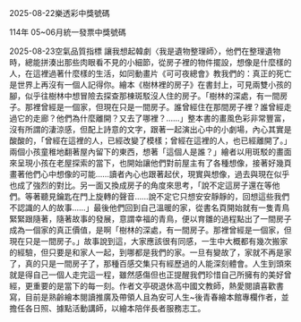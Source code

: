 
2025-08-22樂透彩中獎號碼

                                
114年 05~06月統一發票中獎號碼
                             
2025-08-23空氣品質指標
                              讓我想起韓劇〈我是遺物整理師〉，他們在整理遺物時，總能拼湊出那些肉眼看不見的小細節，從房子裡的物件擺設，想像是什麼樣的人，在這裡過著什麼樣的生活，如同動畫片《可可夜總會》教我們的：真正的死亡是世界上再沒有一個人記得你。繪本《樹林裡的房子》在書封上，可見兩雙小孩的腳，似乎往樹林中想冒險去探查那棟斑駁沒人住的房子。「樹林的深處，有一間房子。那裡曾經是一個家，但現在只是一間房子。誰曾經住在那間房子裡？誰曾經走過它的走廊？他們為什麼離開？又去了哪裡？……」整本書的畫風色彩非常豐富，沒有所謂的淒涼感，但配上詩意的文字，跟著一起演出心中的小劇場，內心其實是酸酸的，「曾經在這裡的人，已經改變了模樣；曾經在這裡的人，也已經離開了。」兩個小孩童稚地翻著屋內留下的東西，想著「這個人是誰？」繪者以用斑駁的畫面來呈現小孩在老屋探索的當下，也開始讓他們對前屋主有了各種想像，接著好幾頁畫著他們心中想像的可能……讀者內心也跟著起伏，現實與想像，過去與現在似乎也成了強烈的對比。另一面又換成房子的角度來思考，「說不定這房子還在等他們。等著聽見鑰匙在門上旋轉的聲音……說不定它只想安安靜靜的，回想這些我們不認識的人的故事……」最後他們回到自己溫暖的家，從書名頁開始就有一隻青鳥緊緊跟隨著，隨著故事的發展，意謂幸福的青鳥，便以育雛的過程點出了一間房子成為一個家的真正價值，是啊「樹林的深處，有一間房子。那裡曾經是一個家，但現在只是一間房子。」故事說到這，大家應該很有同感，一生中大概都有幾次搬家的經驗，但只要是和家人一起，到哪都是我們的家。一旦有變故了，家就不再是家了，真的只是一間房子了，那種百感交集只有經歷過的人能深刻體會。人生到頭來就是得自己一個人走完這一程，雖然感傷但也正提醒我們珍惜自己所擁有的美好曾經，更重要的是當下的每一刻。作者文亭硯退休高中國文教師，熱愛閱讀喜歡書寫，目前是熟齡繪本閱讀推廣及帶領人且為安可人生~後青春繪本館專欄作者，並擔任各日照、據點活動講師，以繪本陪伴長者服務志工。